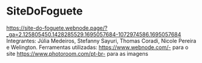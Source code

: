 # SiteDoFoguete
https://site-do-foguete.webnode.page/?_ga=2.125805450.1428285529.1695057684-1072974586.1695057684
Integrantes: Júlia Medeiros, Stefanny Sayuri, Thomas Coradi, Nicole Pereira e Welington.
Ferramentas utilizadas:
https://www.webnode.com/- para o site
https://www.photoroom.com/pt-br- para as imagens
